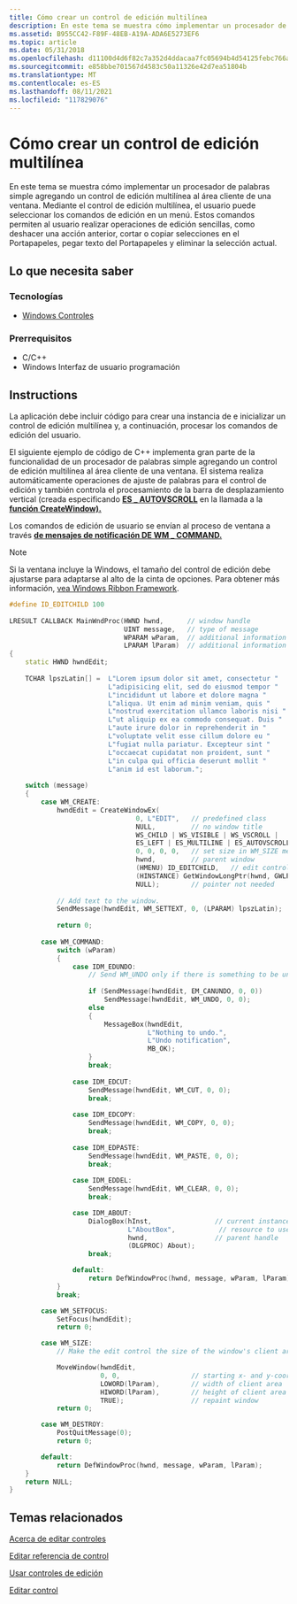 ```yaml
---
title: Cómo crear un control de edición multilínea
description: En este tema se muestra cómo implementar un procesador de palabras simple agregando un control de edición multilínea al área cliente de una ventana.
ms.assetid: B955CC42-F89F-48EB-A19A-ADA6E5273EF6
ms.topic: article
ms.date: 05/31/2018
ms.openlocfilehash: d11100d4d6f82c7a352d4ddacaa7fc05694b4d54125febc766a6d3f1c68376e4
ms.sourcegitcommit: e858bbe701567d4583c50a11326e42d7ea51804b
ms.translationtype: MT
ms.contentlocale: es-ES
ms.lasthandoff: 08/11/2021
ms.locfileid: "117829076"
---
```

# <a name="how-to-create-a-multiline-edit-control"></a>Cómo crear un control de edición multilínea

En este tema se muestra cómo implementar un procesador de palabras simple agregando un control de edición multilínea al área cliente de una ventana. Mediante el control de edición multilínea, el usuario puede seleccionar los comandos de edición en un menú. Estos comandos permiten al usuario realizar operaciones de edición sencillas, como deshacer una acción anterior, cortar o copiar selecciones en el Portapapeles, pegar texto del Portapapeles y eliminar la selección actual.

## <a name="what-you-need-to-know"></a>Lo que necesita saber

### <a name="technologies"></a>Tecnologías

-   [Windows Controles](window-controls.md)

### <a name="prerequisites"></a>Prerrequisitos

-   C/C++
-   Windows Interfaz de usuario programación

## <a name="instructions"></a>Instructions


La aplicación debe incluir código para crear una instancia de e inicializar un control de edición multilínea y, a continuación, procesar los comandos de edición del usuario.

El siguiente ejemplo de código de C++ implementa gran parte de la funcionalidad de un procesador de palabras simple agregando un control de edición multilínea al área cliente de una ventana. El sistema realiza automáticamente operaciones de ajuste de palabras para el control de edición y también controla el procesamiento de la barra de desplazamiento vertical (creada especificando [**ES \_ AUTOVSCROLL**](edit-control-styles.md) en la llamada a la [**función CreateWindow).**](/windows/desktop/api/winuser/nf-winuser-createwindowa)

Los comandos de edición de usuario se envían al proceso de ventana a través [**de mensajes de notificación DE WM \_ COMMAND.**](/windows/desktop/menurc/wm-command)

> [!Note]  
> Si la ventana incluye la Windows, el tamaño del control de edición debe ajustarse para adaptarse al alto de la cinta de opciones. Para obtener más información, [vea Windows Ribbon Framework](/windows/desktop/windowsribbon/-uiplat-windowsribbon-entry).

 



```C++
#define ID_EDITCHILD 100
 
LRESULT CALLBACK MainWndProc(HWND hwnd,      // window handle 
                             UINT message,   // type of message 
                             WPARAM wParam,  // additional information 
                             LPARAM lParam)  // additional information 
{ 
    static HWND hwndEdit; 
 
    TCHAR lpszLatin[] =  L"Lorem ipsum dolor sit amet, consectetur "
                         L"adipisicing elit, sed do eiusmod tempor " 
                         L"incididunt ut labore et dolore magna " 
                         L"aliqua. Ut enim ad minim veniam, quis " 
                         L"nostrud exercitation ullamco laboris nisi " 
                         L"ut aliquip ex ea commodo consequat. Duis " 
                         L"aute irure dolor in reprehenderit in " 
                         L"voluptate velit esse cillum dolore eu " 
                         L"fugiat nulla pariatur. Excepteur sint " 
                         L"occaecat cupidatat non proident, sunt " 
                         L"in culpa qui officia deserunt mollit " 
                         L"anim id est laborum."; 
 
    switch (message) 
    { 
        case WM_CREATE: 
            hwndEdit = CreateWindowEx(
                                0, L"EDIT",   // predefined class 
                                NULL,         // no window title 
                                WS_CHILD | WS_VISIBLE | WS_VSCROLL | 
                                ES_LEFT | ES_MULTILINE | ES_AUTOVSCROLL, 
                                0, 0, 0, 0,   // set size in WM_SIZE message 
                                hwnd,         // parent window 
                                (HMENU) ID_EDITCHILD,   // edit control ID 
                                (HINSTANCE) GetWindowLongPtr(hwnd, GWLP_HINSTANCE), 
                                NULL);        // pointer not needed 
 
            // Add text to the window. 
            SendMessage(hwndEdit, WM_SETTEXT, 0, (LPARAM) lpszLatin); 
 
            return 0; 
 
        case WM_COMMAND: 
            switch (wParam) 
            { 
                case IDM_EDUNDO: 
                    // Send WM_UNDO only if there is something to be undone. 
 
                    if (SendMessage(hwndEdit, EM_CANUNDO, 0, 0)) 
                        SendMessage(hwndEdit, WM_UNDO, 0, 0); 
                    else 
                    {
                        MessageBox(hwndEdit, 
                                   L"Nothing to undo.", 
                                   L"Undo notification", 
                                   MB_OK); 
                    }
                    break; 
 
                case IDM_EDCUT: 
                    SendMessage(hwndEdit, WM_CUT, 0, 0); 
                    break; 
 
                case IDM_EDCOPY: 
                    SendMessage(hwndEdit, WM_COPY, 0, 0); 
                    break; 
 
                case IDM_EDPASTE: 
                    SendMessage(hwndEdit, WM_PASTE, 0, 0); 
                    break; 
 
                case IDM_EDDEL: 
                    SendMessage(hwndEdit, WM_CLEAR, 0, 0); 
                    break; 

                case IDM_ABOUT: 
                    DialogBox(hInst,                // current instance 
                              L"AboutBox",           // resource to use 
                              hwnd,                 // parent handle 
                              (DLGPROC) About); 
                    break; 

                default: 
                    return DefWindowProc(hwnd, message, wParam, lParam); 
            } 
            break; 

        case WM_SETFOCUS: 
            SetFocus(hwndEdit); 
            return 0; 

        case WM_SIZE: 
            // Make the edit control the size of the window's client area. 

            MoveWindow(hwndEdit, 
                       0, 0,                  // starting x- and y-coordinates 
                       LOWORD(lParam),        // width of client area 
                       HIWORD(lParam),        // height of client area 
                       TRUE);                 // repaint window 
            return 0; 

        case WM_DESTROY: 
            PostQuitMessage(0); 
            return 0; 

        default: 
            return DefWindowProc(hwnd, message, wParam, lParam); 
    } 
    return NULL; 
}
```



## <a name="related-topics"></a>Temas relacionados

<dl> <dt>

[Acerca de editar controles](about-edit-controls.md)
</dt> <dt>

[Editar referencia de control](bumper-edit-control-edit-control-reference.md)
</dt> <dt>

[Usar controles de edición](/windows/desktop/Controls/using-edit-controls)
</dt> <dt>

[Editar control](edit-controls.md)
</dt> </dl>

 

 